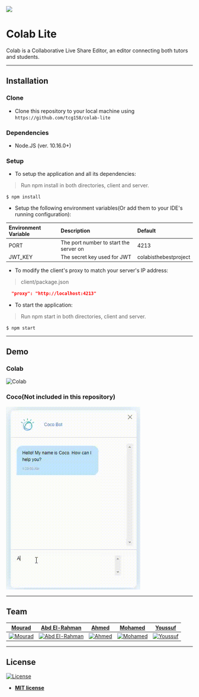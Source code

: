 <img src="https://avatars1.githubusercontent.com/u/53429283">

# Colab Lite

Colab is a Collaborative Live Share Editor, an editor connecting both tutors and students.

---

## Installation

### Clone

- Clone this repository to your local machine using `https://github.com/tcg158/colab-lite`

### Dependencies

- Node.JS (ver. 10.16.0+)

### Setup

- To setup the application and all its dependencies:

> Run npm install in both directories, client and server.
```shell
$ npm install
```

- Setup the following environment variables(Or add them to your IDE's running configuration):

|Environment Variable|Description|Default
|:-------|:----------|:------
|PORT|The port number to start the server on|4213
|JWT_KEY|The secret key used for JWT|colabisthebestproject

- To modify the client's proxy to match your server's IP address:

> client/package.json
```json
  "proxy": "http://localhost:4213"
```

- To start the application:

> Run npm start in both directories, client and server.
```shell
$ npm start
```

---

## Demo

### Colab

![Colab](demo/Colab.gif)

### Coco(Not included in this repository)

![Coco](demo/Coco.gif)

---

## Team

| <a href="https://github.com/msheriey">**Mourad**</a> | <a href="https://github.com/MasterAbdoTGM50">**Abd El-Rahman**</a> | <a href="https://github.com/ahmeditalia">**Ahmed**</a> | <a href="https://github.com/MOhamedHDrmi">**Mohamed**</a> | <a href="https://github.com/youssufamr">**Youssuf**</a> |
| :---: |:---:| :---:|:---:| :---:|
| [![Mourad](https://avatars1.githubusercontent.com/u/22550173?v=3&s=200)](https://github.com/msheriey)    | [![Abd El-Rahman](https://avatars.githubusercontent.com/u/2980253?v=3&s=200)](https://github.com/MasterAbdoTGM50) | [![Ahmed](https://avatars.githubusercontent.com/u/34543951?v=3&s=200)](https://github.com/ahmeditalia)  | [![Mohamed](https://avatars.githubusercontent.com/u/25770170?v=3&s=200)](https://github.com/MOhamedHDrmi)  | [![Youssuf](https://avatars.githubusercontent.com/u/25805554?v=3&s=200)](https://github.com/youssufamr)  |

---

## License
[![License](http://img.shields.io/:license-mit-blue.svg?style=flat-square)](http://badges.mit-license.org)

- **[MIT license](http://opensource.org/licenses/mit-license.php)**
